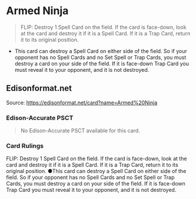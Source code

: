 # Armed Ninja

> FLIP: Destroy 1 Spell Card on the field. If the card is face-down, look at the card and destroy it if it is a Spell Card. If it is a Trap Card, return it to its original position.

*   This card can destroy a Spell Card on either side of the field. So if your opponent has no Spell Cards and no Set Spell or Trap Cards, you must destroy a card on your side of the field. If it is face-down Trap Card you must reveal it to your opponent, and it is not destroyed.

## Edisonformat.net

Source: https://edisonformat.net/card?name=Armed%20Ninja

### Edison-Accurate PSCT

> No Edison-Accurate PSCT available for this card.

### Card Rulings

FLIP: Destroy 1 Spell Card on the field. If the card is face-down, look at the card and destroy it if it is a Spell Card. If it is a Trap Card, return it to its original position.
●This card can destroy a Spell Card on either side of the field. So if your opponent has no Spell Cards and no Set Spell or Trap Cards, you must destroy a card on your side of the field. If it is face-down Trap Card you must reveal it to your opponent, and it is not destroyed.
            